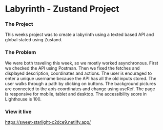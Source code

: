 # Labyrinth - Zustand Project

### The Project

This weeks project was to create a labyrinth using a texted based API and global stated using Zustand.

### The Problem

We were both traveling this week, so we mostly worked asynchronous. First we checked the API using Postman. Then we fixed the fetches and displayed description, coordinates and actions. The user is encuraged to enter a unique username because the API has all the old inputs stored.
The user walks through a path by clicking on buttons. The background pictures are connected to the apis coordinates and change using useRef. The page is responsive for mobile, tablet and desktop. The accessibility score in Lighthouse is 100.

### View it live

https://sweet-starlight-c2dce9.netlify.app/